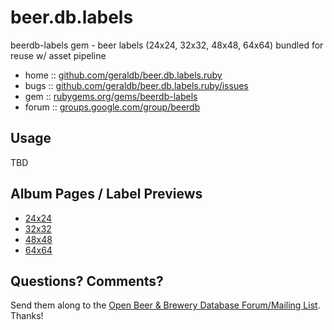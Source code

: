 # beer.db.labels

beerdb-labels gem - beer labels (24x24, 32x32, 48x48, 64x64) bundled for reuse w/ asset pipeline

* home  :: [github.com/geraldb/beer.db.labels.ruby](https://github.com/geraldb/beer.db.labels.ruby)
* bugs  :: [github.com/geraldb/beer.db.labels.ruby/issues](https://github.com/geraldb/beer.db.labels.ruby/issues)
* gem   :: [rubygems.org/gems/beerdb-labels](https://rubygems.org/gems/beerdb-labels)
* forum :: [groups.google.com/group/beerdb](https://groups.google.com/group/beerdb)

## Usage

TBD


## Album Pages / Label Previews

- [24x24](http://geraldb.github.io/beer.db.labels.ruby/24.html)
- [32x32](http://geraldb.github.io/beer.db.labels.ruby/32.html)
- [48x48](http://geraldb.github.io/beer.db.labels.ruby/48.html)
- [64x64](http://geraldb.github.io/beer.db.labels.ruby/64.html)



## Questions? Comments?

Send them along to the [Open Beer & Brewery Database Forum/Mailing List](http://groups.google.com/group/beerdb).
Thanks!

